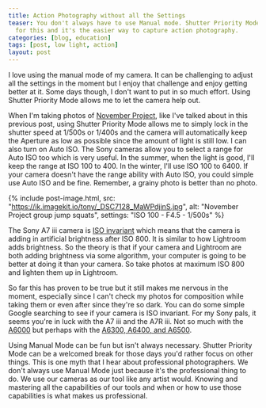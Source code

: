 ```yaml
---
title: Action Photography without all the Settings
teaser: You don't always have to use Manual mode. Shutter Priority Mode was made
  for this and it's the easier way to capture action photography.
categories: [blog, education]
tags: [post, low light, action]
layout: post
---
```


I love using the manual mode of my camera. It can be challenging to adjust all
the settings in the moment but I enjoy that challenge and enjoy getting better
at it. Some days though, I don't want to put in so much effort. Using Shutter
Priority Mode allows me to let the camera help out.

When I'm taking photos of [November Project], like I've talked about in this
previous post, using Shutter Priority Mode allows me to simply lock in the
shutter speed at 1/500s or 1/400s and the camera will automatically keep the
Aperture as low as possible since the amount of light is still low. I can also
turn on Auto ISO. The Sony cameras allow you to select a range for Auto ISO too
which is very useful. In the summer, when the light is good, I'll keep the range
at ISO 100 to 400. In the winter, I'll use ISO 100 to 6400. If your camera
doesn't have the range ability with Auto ISO, you could simple use Auto ISO and
be fine. Remember, a grainy photo is better than no photo.

{% include post-image.html,
  src: "https://ik.imagekit.io/tony/_DSC7128_MaWPdjinS.jpg",
  alt: "November Project group jump squats",
  settings: "ISO 100 - F4.5 - 1/500s"
%}

[November Project]: https://november-project.com

The Sony A7 iii camera is [ISO invariant] which means that the camera is adding
in artificial brightness after ISO 800. It is similar to how Lightroom adds
brightness. So the theory is that if your camera and Lightroom are both adding
brightness via some algorithm, your computer is going to be better at doing it
than your camera. So take photos at maximum ISO 800 and lighten them up in
Lightroom.

[ISO invariant]: https://alynwallacephotography.com/blog/2018/5/6/testing-the-sony-a73-for-iso-invariance

So far this has proven to be true but it still makes me nervous in the moment,
especially since I can't check my photos for composition while taking them or
even after since they're so dark. You can do some simple Google searching to see
if your camera is ISO invariant. For my Sony pals, it seems you're in luck with
the A7 iii and the A7R iii. Not so much with the [A6000] but perhaps with the
[A6300, A6400, and A6500].

[A6000]: https://www.lonelyspeck.com/sony-a6000-astrophotography-review/
[A6300, A6400, and A6500]: https://www.dpreview.com/forums/post/57462845

Using Manual Mode can be fun but isn't always necessary. Shutter Priority Mode
can be a welcomed break for those days you'd rather focus on other things. This
is one myth that I hear about professional photographers. We don't always use
Manual Mode just because it's the professional thing to do. We use our cameras
as our tool like any artist would. Knowing and mastering all the capabilities of
our tools and when or how to use those capabilities is what makes us
professional.
